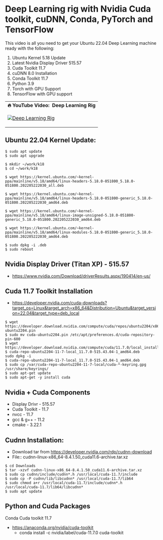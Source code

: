 # Deep Learning rig with Nvidia Cuda toolkit, cuDNN, Conda, PyTorch and TensorFlow # 

This video is all you need to get your Ubuntu 22.04 Deep Learning machine ready with the following:
1. Ubuntu Kernel 5.18 Update
2. Latest Nvidia Display Driver 515.57
3. Cuda Toolkit 11.7
4. cuDNN 8.0 Installation
5. Conda Toolkit 11.7
6. Python 3.9
7. Torch with GPU Support
8. TensorFlow with GPU support

<table class="table table-striped table-bordered table-vcenter">
    <tr>
        <td align="center"><b>🔥&nbsp;YouTube Video:&nbsp; Deep Learning Rig </b></td>
    </tr>
    <tr>
        <td>
            <div>
                
[![Deep Learning Rig](https://img.youtube.com/vi/4LvgOmxugFU/0.jpg)](https://www.youtube.com/watch?v=4LvgOmxugFU)

  </tr>
</table>


## Ubuntu 22.04 Kernel  Update:
```
$ sudo apt update
$ sudo apt upgrade

$ mkdir ~/work/k18
$ cd ~/work/k18

$ wget https://kernel.ubuntu.com/~kernel-ppa/mainline/v5.18/amd64/linux-headers-5.18.0-051800_5.18.0-051800.202205222030_all.deb

$ wget https://kernel.ubuntu.com/~kernel-ppa/mainline/v5.18/amd64/linux-headers-5.18.0-051800-generic_5.18.0-051800.202205222030_amd64.deb

$ wget https://kernel.ubuntu.com/~kernel-ppa/mainline/v5.18/amd64/linux-image-unsigned-5.18.0-051800-generic_5.18.0-051800.202205222030_amd64.deb

$ wget https://kernel.ubuntu.com/~kernel-ppa/mainline/v5.18/amd64/linux-modules-5.18.0-051800-generic_5.18.0-051800.202205222030_amd64.deb
 
$ sudo dpkg -i .deb
$ sudo reboot
```

## Nvidia Display Driver (Titan XP) - 515.57

- https://www.nvidia.com/Download/driverResults.aspx/190414/en-us/


## Cuda 11.7 Toolkit Installation
- https://developer.nvidia.com/cuda-downloads?target_os=Linux&target_arch=x86_64&Distribution=Ubuntu&target_version=22.04&target_type=deb_local

```
$ wget https://developer.download.nvidia.com/compute/cuda/repos/ubuntu2204/x86_64/cuda-ubuntu2204.pin
$ sudo mv cuda-ubuntu2204.pin /etc/apt/preferences.d/cuda-repository-pin-600
$ wget https://developer.download.nvidia.com/compute/cuda/11.7.0/local_installers/
$ cuda-repo-ubuntu2204-11-7-local_11.7.0-515.43.04-1_amd64.deb
sudo dpkg -i 
$ cuda-repo-ubuntu2204-11-7-local_11.7.0-515.43.04-1_amd64.deb
$ sudo cp /var/cuda-repo-ubuntu2204-11-7-local/cuda-*-keyring.gpg /usr/share/keyrings/
$ sudo apt-get update
$ sudo apt-get -y install cuda
```

## Nvidia + Cuda Components

- Display Drivr  - 515.57
- Cuda Toolkit   - 11.7
- nvcc           - 11.7
- gcc & g++      - 11.2
- cmake          - 3.22.1 


## Cudnn Installation:
- Download tar from https://developer.nvidia.com/rdp/cudnn-download
- File:: cudnn-linux-x86_64-8.4.1.50_cuda11.6-archive.tar.xz

```
$ cd Downloads
$ tar -xzvf cudnn-linux-x86_64-8.4.1.50_cuda11.6-archive.tar.xz
$ sudo cp cudnn/include/cudnn*.h /usr/local/cuda-11.7/include
$ sudo cp -P cudnn/lib/libcudnn* /usr/local/cuda-11.7/lib64
$ sudo chmod a+r /usr/local/cuda-11.7/include/cudnn*.h /usr/local/cuda-11.7/lib64/libcudnn*
$ sudo apt update
```

## Python and Cuda Packages

Conda Cuda toolkit 11.7
- https://anaconda.org/nvidia/cuda-toolkit
  - conda install -c nvidia/label/cuda-11.7.0 cuda-toolkit

